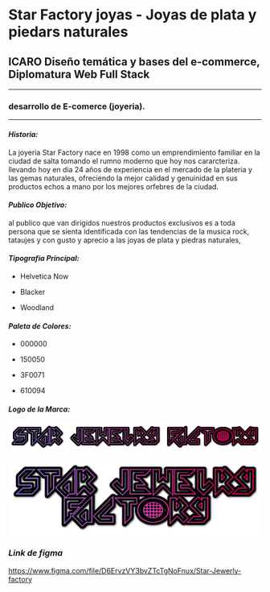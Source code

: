 # Star Factory joyas - Joyas de plata y piedars naturales

## ICARO Diseño temática y bases del e-commerce, Diplomatura Web Full Stack

---

### desarrollo de E-comerce (joyeria).

---

#### **_Historia:_**

La joyeria Star Factory nace en 1998 como un emprendimiento familiar en la ciudad de salta tomando el rumno moderno que hoy nos cararcteriza. llevando hoy en dia 24 años de experiencia en el mercado de la plateria y las gemas naturales, ofreciendo la mejor calidad y genuinidad en sus productos echos a mano por los mejores orfebres de la ciudad.

#### **_Publico Objetivo:_**

al publico que van dirigidos nuestros productos exclusivos es a toda persona que se sienta identificada con las tendencias de la musica rock, tataujes y con gusto y aprecio a las joyas de plata y piedras naturales,

#### **_Tipografia Principal:_**

- Helvetica Now

- Blacker

- Woodland

#### **_Paleta de Colores:_**

- 000000

- 150050

- 3F0071

- 610094

#### **_Logo de la Marca:_**

![logo](https://github.com/clementine777/gabriel-cortez-star-factory-joyeria/blob/master/img/cooltext415529546518944.png)

![logo_2](https://github.com/clementine777/gabriel-cortez-star-factory-joyeria/blob/master/img/cooltext415529627293908.png)

### **_Link de figma_**

https://www.figma.com/file/D6ErvzVY3bvZTcTgNoFnux/Star-Jewerly-factory
